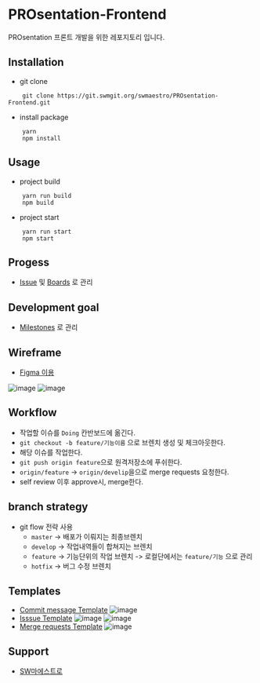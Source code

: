 # PROsentation-Frontend
PROsentation 프론트 개발을 위한 레포지토리 입니다.


## Installation
- git clone
```
    git clone https://git.swmgit.org/swmaestro/PROsentation-Frontend.git
```
- install package
```
    yarn
    npm install
```

## Usage
- project build
```
    yarn run build
    npm build
```
- project start
```
    yarn run start
    npm start
```

## Progess
- [Issue](https://13.125.91.162/swmaestro/PROsentation-Frontend/issues) 및 [Boards](https://13.125.91.162/swmaestro/PROsentation-Frontend/-/boards) 로 관리

## Development goal
- [Milestones](https://13.125.91.162/swmaestro/PROsentation-Frontend/-/milestones) 로 관리

## Wireframe
- [Figma 이용](https://www.figma.com/file/VMrRCqwbti0cibct0bKTbO/프로젠테이션-와이어프레임-ver.0.1?node-id=86%3A925)

![image](/uploads/8a79ba100fbb2d536e64e7997092fa3d/image.png)
![image](/uploads/835a5942a402d916cc391a07ea2b81e7/image.png)

## Workflow
- 작업할 이슈를 `Doing` 칸반보드에 옮긴다.
- `git checkout -b feature/기능이름` 으로 브렌치 생성 및 체크아웃한다.
- 해당 이슈를 작업한다.
- `git push origin feature`으로 원격저장소에 푸쉬한다.
- `origin/feature` -> `origin/develip`을으로 merge requests 요청한다.
- self review 이후 approve시, merge한다.

## branch strategy
- git flow 전략 사용
    - `master` -> 배포가 이뤄지는 최종브렌치
    - `develop` -> 작업내역들이 합쳐지는 브렌치
    - `feature` -> 기능단위의 작업 브렌치 -> 로컬단에서는 `feature/기능` 으로 관리
    - `hotfix` -> 버그 수정 브렌치

## Templates
- [Commit message Template](https://git.swmgit.org/swmaestro/PROsentation-Frontend/-/wikis/Commit-message-Template)
![image](/uploads/90fbe8b1bf28e44f94173a2b2aa41017/image.png)
- [Isssue Template](https://git.swmgit.org/swmaestro/PROsentation-Frontend/-/wikis/Issue-Template)
![image](/uploads/67d5a4f22c1f7655801230d8d8758d0c/image.png)
![image](/uploads/335562a3931f6c93b3c99923802c2567/image.png)
- [Merge requests Template](https://git.swmgit.org/swmaestro/PROsentation-Frontend/-/wikis/Merge-requests-Template)
![image](/uploads/d7f4ddf09b43ceea4ea09d74913f5422/image.png)

## Support
- [SW마에스트로](http://swmaestro.org/user/main.do)